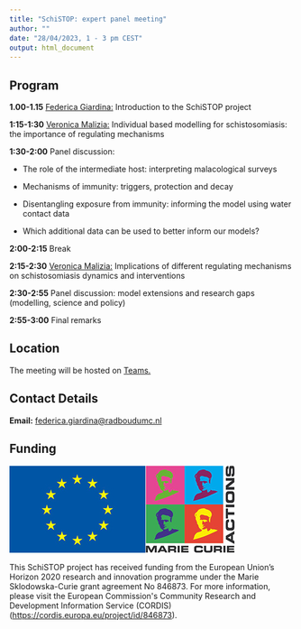 ```yaml
---
title: "SchiSTOP: expert panel meeting"
author: ""
date: "28/04/2023, 1 - 3 pm CEST"
output: html_document
---
```






 

## Program

**1.00-1.15** [Federica Giardina:](https://www.linkedin.com/in/federica-giardina-876785133/) Introduction to the SchiSTOP project

**1:15-1:30** [Veronica Malizia:](https://www.linkedin.com/in/veronica-malizia/) Individual based modelling for schistosomiasis: the importance of regulating mechanisms

**1:30-2:00** Panel discussion:


* The role of the intermediate host: interpreting malacological surveys

* Mechanisms of immunity: triggers, protection and decay

* Disentangling exposure from immunity: informing the model using water contact data

* Which additional data can be used to better inform our models?

**2:00-2:15** Break

**2:15-2:30** [Veronica Malizia:](https://www.linkedin.com/in/veronica-malizia/) Implications of different regulating mechanisms on schistosomiasis dynamics and interventions 

**2:30-2:55** Panel discussion: model extensions and research gaps (modelling, science and policy)

**2:55-3:00** Final remarks

## Location

The meeting will be hosted on [Teams.](https://teams.microsoft.com/l/meetup-join/19%3ameeting_YTAzOTlmZmItNTk3Mi00ZmFlLWE0ZTUtMjNjNjFjNDNlZjA0%40thread.v2/0?context=%7b%22Tid%22%3a%22b208fe69-471e-48c4-8d87-025e9b9a157f%22%2c%22Oid%22%3a%2247de82fd-889e-412b-95c5-2db5008d5935%22%7d)

## Contact Details

**Email:** federica.giardina@radboudumc.nl 


## Funding
![](images/EU_logo_MSCA.png)

This SchiSTOP project has received funding from the European Union’s Horizon 2020 research and innovation programme under the Marie Sklodowska-Curie grant agreement No 846873. For more information, please visit the European Commission's Community Research and Development Information Service (CORDIS) (https://cordis.europa.eu/project/id/846873).
